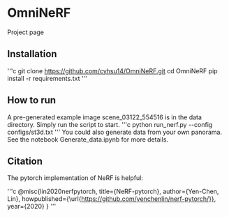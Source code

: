 # OmniNeRF
Project page

## Installation
'''c
git clone https://github.com/cyhsu14/OmniNeRF.git
cd OmniNeRF
pip install -r requirements.txt
'''

## How to run
A pre-generated example image scene_03122_554516 is in the data directory. Simply run the script to start.
'''c
python run_nerf.py --config configs/st3d.txt
'''
You could also generate data from your own panorama. See the notebook Generate_data.ipynb for more details.

## Citation
The pytorch implementation of NeRF is helpful:

'''c
@misc{lin2020nerfpytorch,
  title={NeRF-pytorch},
  author={Yen-Chen, Lin},
  howpublished={\url{https://github.com/yenchenlin/nerf-pytorch/}},
  year={2020}
}
'''